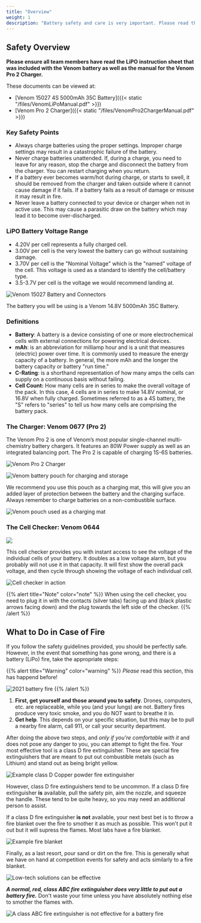 ```yaml
---
title: "Overview"
weight: 1
description: "Battery safety and care is very important. Please read through these sections thoroughly before your initial flight test."
---
```


## Safety Overview

**Please ensure all team members have read the LiPO instruction sheet that was
included with the Venom battery as well as the manual for the Venom Pro 2 Charger.**

These documents can be viewed at:

- [Venom 15027 4S 5000mAh 35C Battery]({{< static "/files/VenomLiPoManual.pdf" >}})
- [Venom Pro 2 Charger]({{< static "/files/VenomPro2ChargerManual.pdf" >}})

### Key Safety Points

- Always charge batteries using the proper settings.
  Improper charge settings may result in a catastrophic failure of the battery.
- Never charge batteries unattended. If, during a charge, you need to leave for
  any reason, stop the charge and disconnect the battery from the charger.
  You can restart charging when you return.
- If a battery ever becomes warm/hot during charge, or starts to swell, it
  should be removed from the charger and taken outside where it cannot cause
  damage if it fails. If a battery fails as a result of damage or misuse it
  may result in fire.
- Never leave a battery connected to your device or charger when not in active use.
  This may cause a parasitic draw on the battery which may lead it
  to become over-discharged.

### LiPO Battery Voltage Range

- 4.20V per cell represents a fully charged cell.
- 3.00V per cell is the very lowest the battery can go without sustaining damage.
- 3.70V per cell is the "Nominal Voltage" which is the "named" voltage of the cell.
  This voltage is used as a standard to identify the cell/battery type.
- 3.5-3.7V per cell is the voltage we would recommend landing at.

![Venom 15027 Battery and Connectors](image3.jpg)

The battery you will be using is a Venom 14.8V 5000mAh 35C Battery.

### Definitions

- **Battery**: A battery is a device consisting of one or more electrochemical
  cells with external connections for powering electrical devices.
- **mAh**: is an abbreviation for milliamp hour and is a unit that measures
  (electric) power over time. It is commonly used to measure the energy capacity
  of a battery. In general, the more mAh and the longer the battery capacity or
  battery "run time."
- **C-Rating**: is a shorthand representation of how many amps the cells can
  supply on a continuous basis without failing.
- **Cell Count:** How many cells are in series to make the overall voltage of
  the pack. In this case, 4 cells are in series to make 14.8V nominal, or 16.8V
  when fully charged. Sometimes referred to as a 4S battery, the "S" refers to
  "series" to tell us how many cells are comprising the battery pack.

### The Charger: Venom 0677 (Pro 2)

The Venom Pro 2 is one of Venom’s most popular single-channel
multi-chemistry battery chargers. It features an 80W Power supply
as well as an integrated balancing port. The Pro 2 is capable of
charging 1S-6S batteries.

![Venom Pro 2 Charger](image4.jpg)

![Venom battery pouch for charging and storage](image1.jpg)

We recommend you use this pouch as a charging mat,
this will give you an added layer of protection between the battery and
the charging surface. Always remember to charge batteries on a
non-combustible surface.

![Venom pouch used as a charging mat](image5.jpg)

### The Cell Checker: Venom 0644

![](image6.jpg)

This cell checker provides you with instant access to see the voltage of the
individual cells of your battery. It doubles as a low voltage alarm, but you
probably will not use it in that capacity. It will first show the overall pack
voltage, and then cycle through showing the voltage of each individual cell.

![Cell checker in action](image2.jpg)

{{% alert title="Note" color="note" %}}
When using the cell checker, you need to plug it in with the contacts
(silver tabs) facing up and (black plastic arrows facing down)
and the plug towards the left side of the checker.
{{% /alert %}}

## What to Do in Case of Fire

If you follow the safety guidelines provided, you
should be perfectly safe. However, in the event that something has gone wrong,
and there is a battery (LiPo) fire, take the appropriate steps:

{{% alert title="Warning" color="warning" %}}
_Please_ read this section, this has happend before!

![2021 battery fire](2022-06-26-18-36-42.png)
{{% /alert %}}

1. **First, get yourself and those around you to safety**.
   Drones, computers, etc. are replaceable, while you (and your lungs) are not.
   Battery fires produce very toxic smoke, and you do NOT want to breathe it in.
2. **Get help**. This depends on your specific situation, but this may be to pull a nearby
   fire alarm, call 911, or call your security department.

After doing the above two steps, and _only if you're comfortable with it_ and does
not pose any danger to you, you can attempt to fight the fire. Your most effective
tool is a class D fire extinguisher. These are special fire extinguishers that are
meant to put out combustible metals (such as Lithium) and stand out as
being bright yellow.

![Example class D Copper powder fire extinguisher](2022-06-26-18-15-35.png)

However, class D fire extinguishers tend to be uncommon.
If a class D fire extinguisher **is** available, pull the safety pin, aim the nozzle,
and squeeze the handle. These tend to be quite heavy, so you may need an additional
person to assist.

If a class D fire extinguisher **is not** available, your next best bet is to throw
a fire blanket over the fire to smother it as much as possible. This won't put it out
but it will supress the flames. Most labs have a fire blanket.

![Example fire blanket](2022-06-26-18-28-26.png)

Finally, as a last resort, pour sand or dirt on the fire.
This is generally what we have on hand at competition events for safety and acts
similarly to a fire blanket.

![Low-tech solutions can be effective](2022-06-26-18-36-03.png)

**_A normal, red, class ABC fire extinguisher does very little to put out a battery fire._**
Don't waste your time unless you have absolutely nothing else to smother the flames with.

![A class ABC fire extinguisher is **not** effective for a battery fire](2022-06-26-18-19-39.png)
